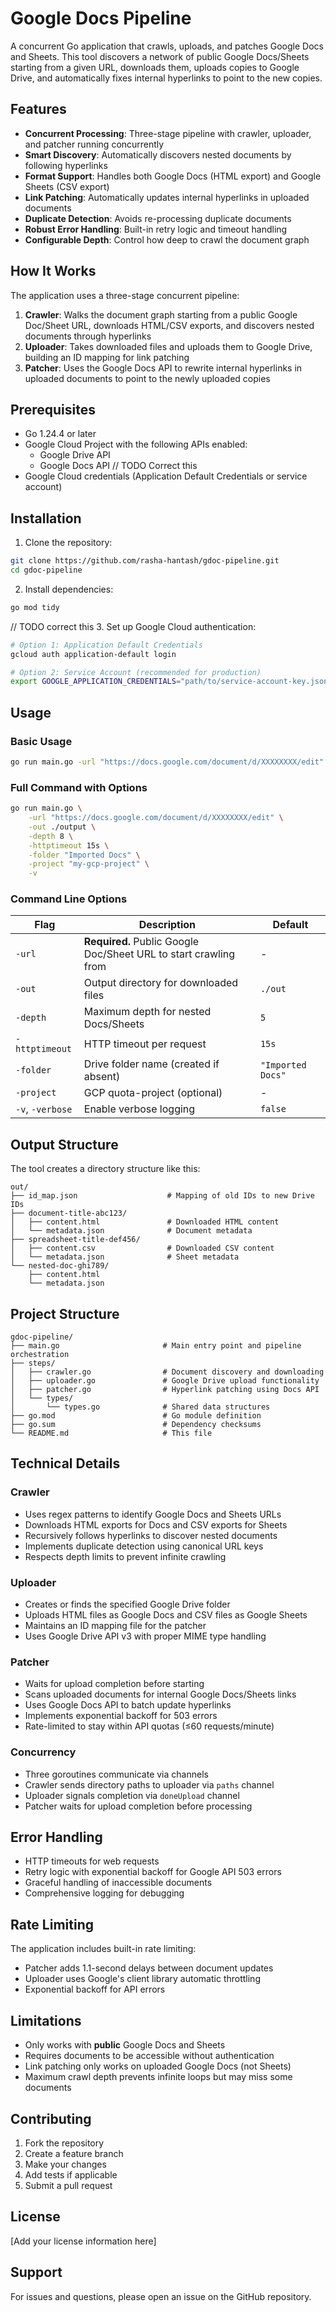 # Google Docs Pipeline

A concurrent Go application that crawls, uploads, and patches Google Docs and Sheets. This tool discovers a network of public Google Docs/Sheets starting from a given URL, downloads them, uploads copies to Google Drive, and automatically fixes internal hyperlinks to point to the new copies.

## Features

- **Concurrent Processing**: Three-stage pipeline with crawler, uploader, and patcher running concurrently
- **Smart Discovery**: Automatically discovers nested documents by following hyperlinks
- **Format Support**: Handles both Google Docs (HTML export) and Google Sheets (CSV export)
- **Link Patching**: Automatically updates internal hyperlinks in uploaded documents
- **Duplicate Detection**: Avoids re-processing duplicate documents
- **Robust Error Handling**: Built-in retry logic and timeout handling
- **Configurable Depth**: Control how deep to crawl the document graph

## How It Works

The application uses a three-stage concurrent pipeline:

1. **Crawler**: Walks the document graph starting from a public Google Doc/Sheet URL, downloads HTML/CSV exports, and discovers nested documents through hyperlinks
2. **Uploader**: Takes downloaded files and uploads them to Google Drive, building an ID mapping for link patching
3. **Patcher**: Uses the Google Docs API to rewrite internal hyperlinks in uploaded documents to point to the newly uploaded copies

## Prerequisites

- Go 1.24.4 or later
- Google Cloud Project with the following APIs enabled:
  - Google Drive API
  - Google Docs API
// TODO Correct this 
- Google Cloud credentials (Application Default Credentials or service account)

## Installation

1. Clone the repository:
```bash
git clone https://github.com/rasha-hantash/gdoc-pipeline.git
cd gdoc-pipeline
```

2. Install dependencies:
```bash
go mod tidy
```

// TODO correct this 
3. Set up Google Cloud authentication:
```bash
# Option 1: Application Default Credentials
gcloud auth application-default login

# Option 2: Service Account (recommended for production)
export GOOGLE_APPLICATION_CREDENTIALS="path/to/service-account-key.json"
```

## Usage

### Basic Usage

```bash
go run main.go -url "https://docs.google.com/document/d/XXXXXXXX/edit"
```

### Full Command with Options

```bash
go run main.go \
    -url "https://docs.google.com/document/d/XXXXXXXX/edit" \
    -out ./output \
    -depth 8 \
    -httptimeout 15s \
    -folder "Imported Docs" \
    -project "my-gcp-project" \
    -v
```

### Command Line Options

| Flag | Description | Default |
|------|-------------|---------|
| `-url` | **Required.** Public Google Doc/Sheet URL to start crawling from | - |
| `-out` | Output directory for downloaded files | `./out` |
| `-depth` | Maximum depth for nested Docs/Sheets | `5` |
| `-httptimeout` | HTTP timeout per request | `15s` |
| `-folder` | Drive folder name (created if absent) | `"Imported Docs"` |
| `-project` | GCP quota-project (optional) | - |
| `-v`, `-verbose` | Enable verbose logging | `false` |

## Output Structure

The tool creates a directory structure like this:

```
out/
├── id_map.json                    # Mapping of old IDs to new Drive IDs
├── document-title-abc123/
│   ├── content.html               # Downloaded HTML content
│   └── metadata.json              # Document metadata
├── spreadsheet-title-def456/
│   ├── content.csv                # Downloaded CSV content
│   └── metadata.json              # Sheet metadata
└── nested-doc-ghi789/
    ├── content.html
    └── metadata.json
```

## Project Structure

```
gdoc-pipeline/
├── main.go                       # Main entry point and pipeline orchestration
├── steps/
│   ├── crawler.go                # Document discovery and downloading
│   ├── uploader.go               # Google Drive upload functionality
│   ├── patcher.go                # Hyperlink patching using Docs API
│   └── types/
│       └── types.go              # Shared data structures
├── go.mod                        # Go module definition
├── go.sum                        # Dependency checksums
└── README.md                     # This file
```

## Technical Details

### Crawler
- Uses regex patterns to identify Google Docs and Sheets URLs
- Downloads HTML exports for Docs and CSV exports for Sheets
- Recursively follows hyperlinks to discover nested documents
- Implements duplicate detection using canonical URL keys
- Respects depth limits to prevent infinite crawling

### Uploader
- Creates or finds the specified Google Drive folder
- Uploads HTML files as Google Docs and CSV files as Google Sheets
- Maintains an ID mapping file for the patcher
- Uses Google Drive API v3 with proper MIME type handling

### Patcher
- Waits for upload completion before starting
- Scans uploaded documents for internal Google Docs/Sheets links
- Uses Google Docs API to batch update hyperlinks
- Implements exponential backoff for 503 errors
- Rate-limited to stay within API quotas (≤60 requests/minute)

### Concurrency
- Three goroutines communicate via channels
- Crawler sends directory paths to uploader via `paths` channel
- Uploader signals completion via `doneUpload` channel
- Patcher waits for upload completion before processing

## Error Handling

- HTTP timeouts for web requests
- Retry logic with exponential backoff for Google API 503 errors
- Graceful handling of inaccessible documents
- Comprehensive logging for debugging

## Rate Limiting

The application includes built-in rate limiting:
- Patcher adds 1.1-second delays between document updates
- Uploader uses Google's client library automatic throttling
- Exponential backoff for API errors

## Limitations

- Only works with **public** Google Docs and Sheets
- Requires documents to be accessible without authentication
- Link patching only works on uploaded Google Docs (not Sheets)
- Maximum crawl depth prevents infinite loops but may miss some documents

## Contributing

1. Fork the repository
2. Create a feature branch
3. Make your changes
4. Add tests if applicable
5. Submit a pull request

## License

[Add your license information here]

## Support

For issues and questions, please open an issue on the GitHub repository. 